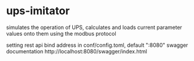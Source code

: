 # ups-imitator
simulates the operation of UPS, calculates and loads current parameter values ​​onto them using the modbus protocol

setting rest api bind address in conf/config.toml, default ":8080" 
swagger documentation http://localhost:8080/swagger/index.html
